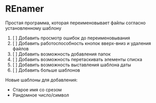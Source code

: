 # REnamer

Простая программа, которая переименовывает файлы согласно
установленному шаблону

1. [ ] Добавить просмотр ошибок до переименовывания
2. [ ] Добавить работоспособность кнопок вверх-вниз и удаления файлов
3. [ ] Добавить возможность добавления папок
4. [ ] Добавить возможность перетаскивать элементы списка
5. [ ] Добавить возможность выставления шаблона даты
6. [ ] Добавить больше шаблонов


Новые шаблоны для добавления:
* Старое имя со срезом
* Рандомное число/символ
